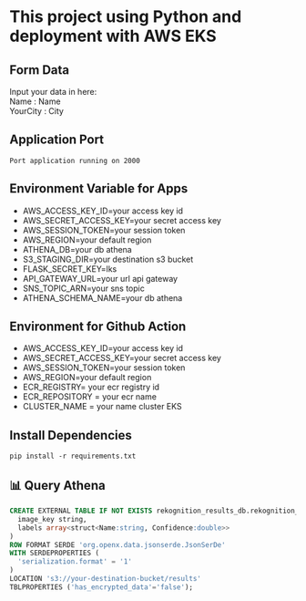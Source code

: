 # This project using Python and deployment with AWS EKS

## Form Data

Input your data in here:<br/>
Name : Name <br/>
YourCity : City

## Application Port

`Port application running on 2000`

## Environment Variable for Apps

- AWS_ACCESS_KEY_ID=your access key id
- AWS_SECRET_ACCESS_KEY=your secret access key
- AWS_SESSION_TOKEN=your session token
- AWS_REGION=your default region
- ATHENA_DB=your db athena
- S3_STAGING_DIR=your destination s3 bucket
- FLASK_SECRET_KEY=lks
- API_GATEWAY_URL=your url api gateway
- SNS_TOPIC_ARN=your sns topic
- ATHENA_SCHEMA_NAME=your db athena

## Environment for Github Action

- AWS_ACCESS_KEY_ID=your access key id
- AWS_SECRET_ACCESS_KEY=your secret access key
- AWS_SESSION_TOKEN=your session token
- AWS_REGION=your default region
- ECR_REGISTRY= your ecr registry id
- ECR_REPOSITORY = your ecr name
- CLUSTER_NAME = your name cluster EKS

## Install Dependencies

`pip install -r requirements.txt`

## 📊 Query Athena

```sql
CREATE EXTERNAL TABLE IF NOT EXISTS rekognition_results_db.rekognition_results_table (
  image_key string,
  labels array<struct<Name:string, Confidence:double>>
)
ROW FORMAT SERDE 'org.openx.data.jsonserde.JsonSerDe'
WITH SERDEPROPERTIES (
  'serialization.format' = '1'
)
LOCATION 's3://your-destination-bucket/results'
TBLPROPERTIES ('has_encrypted_data'='false');
```
